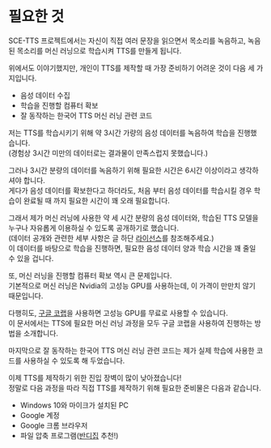 # 필요한 것

SCE-TTS 프로젝트에서는 자신이 직접 여러 문장을 읽으면서 목소리를 녹음하고, 녹음된 목소리를 머신 러닝으로 학습시켜 TTS를 만들게 됩니다.

위에서도 이야기했지만, 개인이 TTS를 제작할 때 가장 준비하기 어려운 것이 다음 세 가지입니다.

- 음성 데이터 수집
- 학습을 진행할 컴퓨터 확보
- 잘 동작하는 한국어 TTS 머신 러닝 관련 코드

저는 TTS를 학습시키기 위해 약 3시간 가량의 음성 데이터를 녹음하여 학습을 진행했습니다.  
(경험상 3시간 미만의 데이터로는 결과물이 만족스럽지 못했습니다.)

그러나 3시간 분량의 데이터를 녹음하기 위해 필요한 시간은 6시간 이상이라고 생각하셔야 합니다.  
게다가 음성 데이터를 확보한다고 하더라도, 처음 부터 음성 데이터를 학습시킬 경우 학습이 완료될 때 까지 필요한 시간이 꽤 오래 필요합니다.

그래서 제가 머신 러닝에 사용한 약 세 시간 분량의 음성 데이터와, 학습된 TTS 모델을 누구나 자유롭게 이용하실 수 있도록 공개하기로 했습니다.  
(데이터 공개와 관련한 세부 사항은 글 하단 [라이선스](#라이선스)를 참조해주세요.)  
이 데이터를 바탕으로 학습을 진행하면, 필요한 음성 데이터 양과 학습 시간을 꽤 줄일 수 있을 겁니다.

또, 머신 러닝을 진행할 컴퓨터 확보 역시 큰 문제입니다.  
기본적으로 머신 러닝은 Nvidia의 고성능 GPU를 사용하는데, 이 가격이 만만치 않기 때문입니다.

다행히도, [구글 코랩](https://colab.research.google.com/)을 사용하면 고성능 GPU를 무료로 사용할 수 있습니다.  
이 문서에서는 TTS에 필요한 머신 러닝 과정을 모두 구글 코랩을 사용하여 진행하는 방법을 소개합니다.

마지막으로 잘 동작하는 한국어 TTS 머신 러닝 관련 코드는 제가 실제 학습에 사용한 코드를 사용하실 수 있도록 해 두었습니다.

이제 TTS를 제작하기 위한 진입 장벽이 많이 낮아졌습니다!  
정말로 다음 과정을 따라 직접 TTS를 제작하기 위해 필요한 준비물은 다음과 같습니다.

- Windows 10와 마이크가 설치된 PC
- Google 계정
- Google 크롬 브라우저
- 파일 압축 프로그램([반디집](https://kr.bandisoft.com/bandizip/) 추천!)